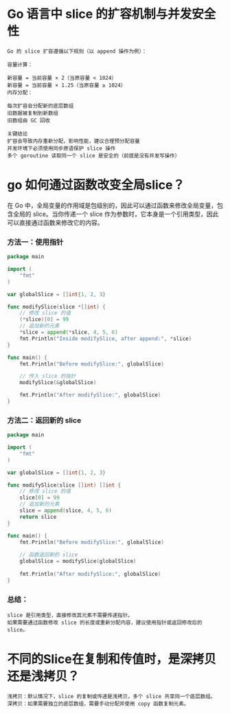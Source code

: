 # Go 语言中 slice 的扩容机制与并发安全性
```text
Go 的 slice 扩容遵循以下规则（以 append 操作为例）：

容量计算：

新容量 = 当前容量 × 2（当原容量 < 1024）
新容量 = 当前容量 × 1.25（当原容量 ≥ 1024）
内存分配：

每次扩容会分配新的底层数组
旧数据被复制到新数组
旧数组由 GC 回收

关键结论
扩容会导致内存重新分配，影响性能，建议合理预分配容量
并发环境下必须使用同步原语保护 slice 操作
多个 goroutine 读取同一个 slice 是安全的（前提是没有并发写操作）
```

# go 如何通过函数改变全局slice？
在 Go 中，全局变量的作用域是包级别的，因此可以通过函数来修改全局变量，包含全局的 slice。当你传递一个 slice 作为参数时，它本身是一个引用类型，因此可以直接通过函数来修改它的内容。

### 方法一：使用指针
```go
package main

import (
	"fmt"
)

var globalSlice = []int{1, 2, 3}

func modifySlice(slice *[]int) {
	// 修改 slice 的值
	(*slice)[0] = 99
	// 追加新的元素
	*slice = append(*slice, 4, 5, 6)
	fmt.Println("Inside modifySlice, after append:", *slice)
}

func main() {
	fmt.Println("Before modifySlice:", globalSlice)

	// 传入 slice 的指针
	modifySlice(&globalSlice)

	fmt.Println("After modifySlice:", globalSlice)
}
```

### 方法二：返回新的 slice
```go
package main

import (
    "fmt"
)

var globalSlice = []int{1, 2, 3}

func modifySlice(slice []int) []int {
    // 修改 slice 的值
    slice[0] = 99
    // 追加新的元素
    slice = append(slice, 4, 5, 6)
    return slice
}

func main() {
    fmt.Println("Before modifySlice:", globalSlice)
    
    // 函数返回新的 slice
    globalSlice = modifySlice(globalSlice)
    
    fmt.Println("After modifySlice:", globalSlice)
}
```

### 总结：
```text
slice 是引用类型，直接修改其元素不需要传递指针。
如果需要通过函数修改 slice 的长度或重新分配内容，建议使用指针或返回修改后的 slice。
```

#  不同的Slice在复制和传值时，是深拷贝还是浅拷贝？
```text
浅拷贝：默认情况下，slice 的复制或传递是浅拷贝，多个 slice 共享同一个底层数组。
深拷贝：如果需要独立的底层数组，需要手动分配并使用 copy 函数复制元素。
```